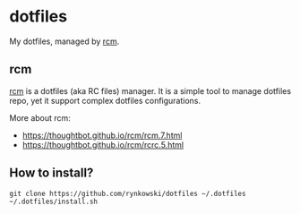 # dotfiles

My dotfiles, managed by [rcm].

## rcm

[rcm] is a dotfiles (aka RC files) manager. It is a simple tool to manage dotfiles repo,
yet it support complex dotfiles configurations.

More about rcm:
- https://thoughtbot.github.io/rcm/rcm.7.html
- https://thoughtbot.github.io/rcm/rcrc.5.html

## How to install?

```shell
git clone https://github.com/rynkowski/dotfiles ~/.dotfiles
~/.dotfiles/install.sh
```

[rcm]: https://github.com/thoughtbot/rcm
